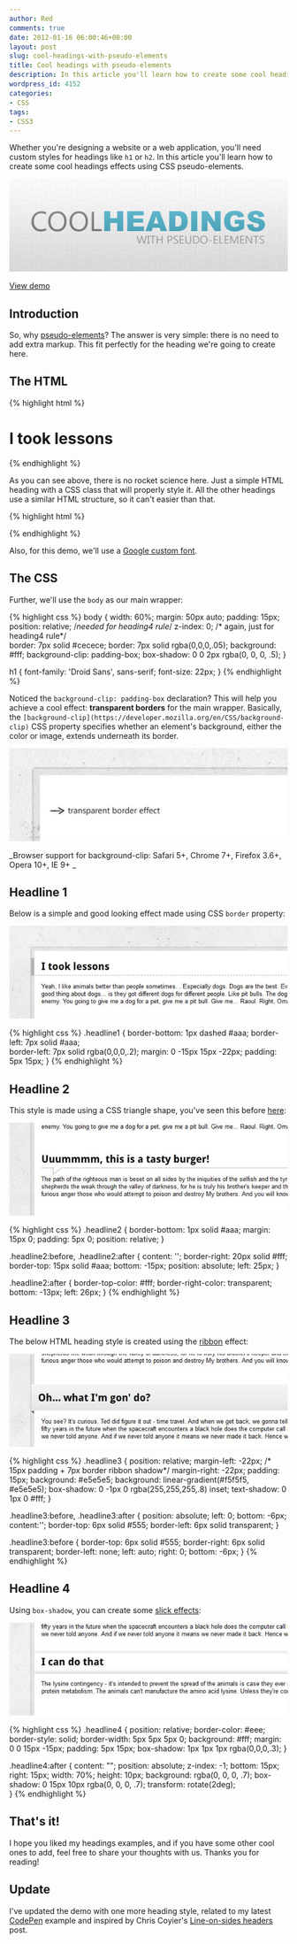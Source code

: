```yaml
---
author: Red
comments: true
date: 2012-01-16 06:00:46+00:00
layout: post
slug: cool-headings-with-pseudo-elements
title: Cool headings with pseudo-elements
description: In this article you'll learn how to create some cool headings effects using CSS pseudo-elements.
wordpress_id: 4152
categories:
- CSS
tags:
- CSS3
---
```


Whether you're designing a website or a web application, you'll need custom styles for headings like `h1` or `h2`. In this article you'll learn how to create some cool headings effects using CSS pseudo-elements.

![](/wp-content/uploads/2012/01/cool-headings-with-pseudo-elements.jpg)

<!-- more -->

[View demo](/wp-content/uploads/2012/01/cool-headings-with-pseudo-elements-demo.html)

## Introduction

So, why [pseudo-elements](http://www.red-team-design.com/before-after-pseudo-elements)? The answer is very simple: there is no need to add extra markup. This fit perfectly for the heading we're going to create here.

## The HTML
    
{% highlight html %}
<h1 class="headline1">I took lessons</h1>
{% endhighlight %} 

As you can see above, there is no rocket science here. Just a simple HTML heading with a CSS class that will properly style it. All the other headings use a similar HTML structure, so it can't easier than that.


{% highlight html %}
<link href='http://fonts.googleapis.com/css?family=Droid+Sans:700' rel='stylesheet'>
{% endhighlight %}

Also, for this demo, we'll use a [Google custom font](www.red-team-design.com/google-font-api-and-typekit-solutions-vs-font-face).

## The CSS

Further, we'll use the `body` as our main wrapper:

{% highlight css %}
body {
  width: 60%;
  margin: 50px auto;
  padding: 15px;
  position: relative; /*needed for heading4 rule*/
  z-index: 0; /* again, just for heading4 rule*/    
  border: 7px solid #cecece;
  border: 7px solid rgba(0,0,0,.05);
  background: #fff;
  background-clip: padding-box;
  box-shadow: 0 0 2px rgba(0, 0, 0, .5);
}

h1 {
  font-family: 'Droid Sans', sans-serif;
  font-size: 22px;
}
{% endhighlight %}

Noticed the `background-clip: padding-box` declaration? This will help you achieve a cool effect: **transparent borders** for the main wrapper. Basically, the `[background-clip](https://developer.mozilla.org/en/CSS/background-clip)` CSS property specifies whether an element's background, either the color or image, extends underneath its border.

![Headings with transparent border](/wp-content/uploads/2012/01/cool-headings-with-pseudo-elements-transparent-border.jpg)

_Browser support for background-clip: Safari 5+, Chrome 7+, Firefox 3.6+, Opera 10+, IE 9+ _

## Headline 1

Below is a simple and good looking effect made using CSS `border` property:

![CSS heading style 1](/wp-content/uploads/2012/01/css-heading-1.jpg)


{% highlight css %}
.headline1 {
  border-bottom: 1px dashed #aaa;
  border-left: 7px solid #aaa;    
  border-left: 7px solid rgba(0,0,0,.2);
  margin: 0 -15px 15px -22px;
  padding: 5px 15px;
}
{% endhighlight %}

## Headline 2
This style is made using a CSS triangle shape, you've seen this before [here](http://www.red-team-design.com/css3-animated-dropdown-menu):

![CSS heading style 2](/wp-content/uploads/2012/01/css-heading-2.jpg)

{% highlight css %}
.headline2 {
  border-bottom: 1px solid #aaa;
  margin: 15px 0;
  padding: 5px 0;
  position: relative;
}

.headline2:before,
.headline2:after {
  content: '';
  border-right: 20px solid #fff;
  border-top: 15px solid #aaa;
  bottom: -15px;
  position: absolute;
  left: 25px;
}

.headline2:after {
  border-top-color: #fff;
  border-right-color: transparent;
  bottom: -13px;
  left: 26px;
}
{% endhighlight %}

## Headline 3

The below HTML heading style is created using the [ribbon](http://www.red-team-design.com/css-ribbons) effect:

![CSS heading style 3](/wp-content/uploads/2012/01/css-heading-3.jpg)

{% highlight css %}
.headline3 {
  position: relative;
  margin-left: -22px; /* 15px padding + 7px border ribbon shadow*/
  margin-right: -22px;
  padding: 15px;
  background: #e5e5e5;
  background: linear-gradient(#f5f5f5, #e5e5e5);
  box-shadow: 0 -1px 0 rgba(255,255,255,.8) inset;
  text-shadow: 0 1px 0 #fff;
}

.headline3:before,
.headline3:after {
  position: absolute;
  left: 0;
  bottom: -6px;
  content:'';
  border-top: 6px solid #555;
  border-left: 6px solid transparent;
}

.headline3:before {
  border-top: 6px solid #555;
  border-right: 6px solid transparent;
  border-left: none;
  left: auto;
  right: 0;
  bottom: -6px;
}
{% endhighlight %}

## Headline 4

Using `box-shadow`, you can create some [slick effects](http://www.red-team-design.com/how-to-create-slick-effects-with-css3-box-shadow):

![CSS heading style 4](/wp-content/uploads/2012/01/css-heading-4.jpg)

{% highlight css %}
.headline4 {
  position: relative;
  border-color: #eee;
  border-style: solid;
  border-width: 5px 5px 5px 0;
  background: #fff;
  margin: 0 0 15px -15px;
  padding: 5px 15px;
  box-shadow: 1px 1px 1px rgba(0,0,0,.3);
}

.headline4:after {
  content: "";
  position: absolute;
  z-index: -1;
  bottom: 15px;
  right: 15px;
  width: 70%;
  height: 10px;
  background: rgba(0, 0, 0, .7);
  box-shadow: 0 15px 10px rgba(0, 0, 0, .7);
  transform: rotate(2deg);    
}
{% endhighlight %}

## That's it!

I hope you liked my headings examples, and if you have some other cool ones to add, feel free to share your thoughts with us. Thanks you for reading!

## Update

I've updated the demo with one more heading style, related to my latest [CodePen](http://codepen.io/catalinred/pen/bwqta) example and inspired by Chris Coyier's [Line-on-sides headers](http://css-tricks.com/line-on-sides-headers/) post.